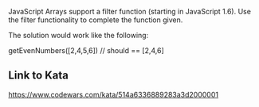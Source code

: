 JavaScript Arrays support a filter function (starting in JavaScript 1.6). Use the filter functionality to complete the function given.

The solution would work like the following:

getEvenNumbers([2,4,5,6]) // should == [2,4,6]

## Link to Kata
https://www.codewars.com/kata/514a6336889283a3d2000001